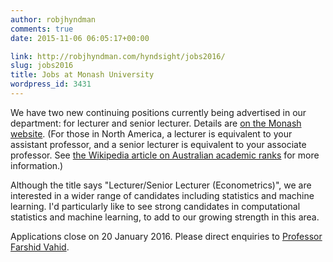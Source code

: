 ```yaml
---
author: robjhyndman
comments: true
date: 2015-11-06 06:05:17+00:00

link: http://robjhyndman.com/hyndsight/jobs2016/
slug: jobs2016
title: Jobs at Monash University
wordpress_id: 3431
---
```


We have two new continuing positions currently being advertised in our department: for lecturer and senior lecturer. Details are [on the Monash website](http://www.jobs-monash.jxt.net.au/academic-jobs/lecturer-senior-lecturer-econometrics-/481979). (For those in North America, a lecturer is equivalent to your assistant professor, and a senior lecturer is equivalent to your associate professor. See [the Wikipedia article on Australian academic ranks](https://en.wikipedia.org/wiki/Academic_ranks_(Australia_and_New_Zealand)) for more information.)

Although the title says "Lecturer/Senior Lecturer (Econometrics)", we are interested in a wider range of candidates including statistics and machine learning. I'd particularly like to see strong candidates in computational statistics and machine learning, to add to our growing strength in this area.

Applications close on 20 January 2016. Please direct enquiries to [Professor Farshid Vahid](https://monash.edu/research/people/profiles/profile.html?sid=35633&pid=5204).
